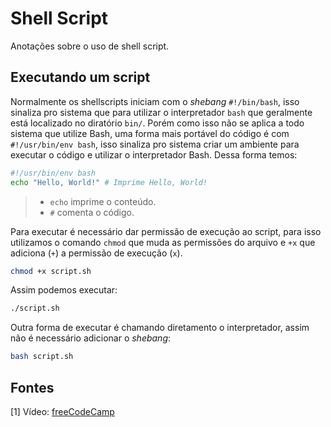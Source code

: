 # Shell Script

Anotações sobre o uso de shell script.

## Executando um script

Normalmente os shellscripts iniciam com o _shebang_ `#!/bin/bash`, isso sinaliza pro sistema que para utilizar o interpretador `bash` que geralmente está localizado no diratório `bin/`. Porém como isso não se aplica a todo sistema que utilize Bash, uma forma mais portável do código é com `#!/usr/bin/env bash`, isso sinaliza pro sistema criar um ambiente para executar o código e utilizar o interpretador Bash. Dessa forma temos:

```bash
#!/usr/bin/env bash
echo "Hello, World!" # Imprime Hello, World! 
```

> - `echo` imprime o conteúdo.
> - `#` comenta o código.

Para executar é necessário dar permissão de execução ao script, para isso utilizamos o comando `chmod` que muda as permissões do arquivo e `+x` que
adiciona (`+`) a permissão de execução (`x`).

```bash
chmod +x script.sh
```

Assim podemos executar:

```bash
./script.sh
```

Outra forma de executar é chamando diretamento o interpretador, assim não é necessário adicionar o _shebang_:

```bash
bash script.sh
```

## Fontes

[1] Vídeo: [freeCodeCamp](https://youtu.be/tK9Oc6AEnR4)
